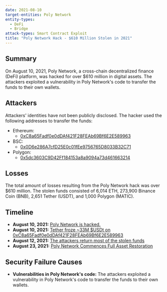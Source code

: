 ```yaml
---
date: 2021-08-10
target-entities: Poly Network
entity-types:
  - DeFi
  - Bridge
attack-types: Smart Contract Exploit
title: "Poly Network Hack - $610 Million Stolen in 2021"
---
```


## Summary

On August 10, 2021, Poly Network, a cross-chain decentralized finance (DeFi) platform, was hacked for over $610 million in digital assets. The attackers exploited a vulnerability in Poly Network's code to transfer the funds to their own wallets.

## Attackers

Attackers' identities have not been publicly disclosed. The hacker used the following addresses to transfer the funds:

- Ethereum:
    - [0xC8a65Fadf0e0dDAf421F28FEAb69Bf6E2E589963](https://etherscan.io/address/0xC8a65Fadf0e0dDAf421F28FEAb69Bf6E2E589963)
- BSC:
    - [0x0D6e286A7cfD25E0c01fEe9756765D8033B32C71](https://bscscan.com/address/0x0D6e286A7cfD25E0c01fEe9756765D8033B32C71)
- Polygon:
    - [0x5dc3603C9D42Ff184153a8a9094a73d461663214](https://polygonscan.com/address/0x5dc3603c9d42ff184153a8a9094a73d461663214)

## Losses

The total amount of losses resulting from the Poly Network hack was over $610 million. The stolen funds consisted of 6,014 ETH, 273,900 Binance Coin (BNB), 2,651 Tether (USDT), and 1,000 Polygon (MATIC).

## Timeline

- **August 10, 2021:** [Poly Network is hacked.](https://twitter.com/PolyNetwork2/status/1425073987164381196)
- **August 10, 2021:** [Tether froze ~33M $USDt on 0xC8a65Fadf0e0dDAf421F28FEAb69Bf6E2E589963](https://twitter.com/paoloardoino/status/1425090760609832978)
- **August 12, 2021:** [The attackers return most of the stolen funds](https://twitter.com/PolyNetwork2/status/1425733950614360064)
- **August 23, 2021:** [Poly Network Commences Full Asset Restoration](https://medium.com/poly-network/poly-network-commences-full-asset-restoration-7f5c548423b9)

## Security Failure Causes

- **Vulnerabilities in Poly Network's code:** The attackers exploited a vulnerability in Poly Network's code to transfer the funds to their own wallets.
